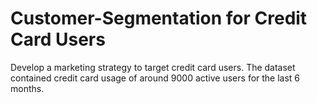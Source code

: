 # Customer-Segmentation for Credit Card Users
Develop a marketing strategy to target credit card users. The dataset contained credit card usage of around 9000 active users for the last 6 months. 
